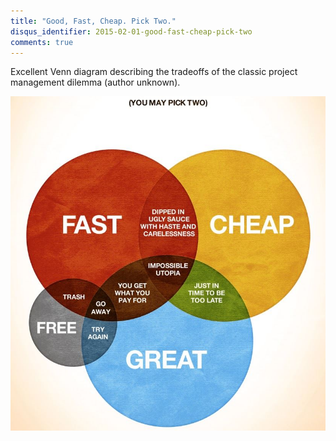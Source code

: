 ```yaml
---
title: "Good, Fast, Cheap. Pick Two."
disqus_identifier: 2015-02-01-good-fast-cheap-pick-two
comments: true
---
```

Excellent Venn diagram describing the tradeoffs of the classic project management dilemma (author unknown).

![project management dilemma](/uploads/2015/02/project_management.jpg)

